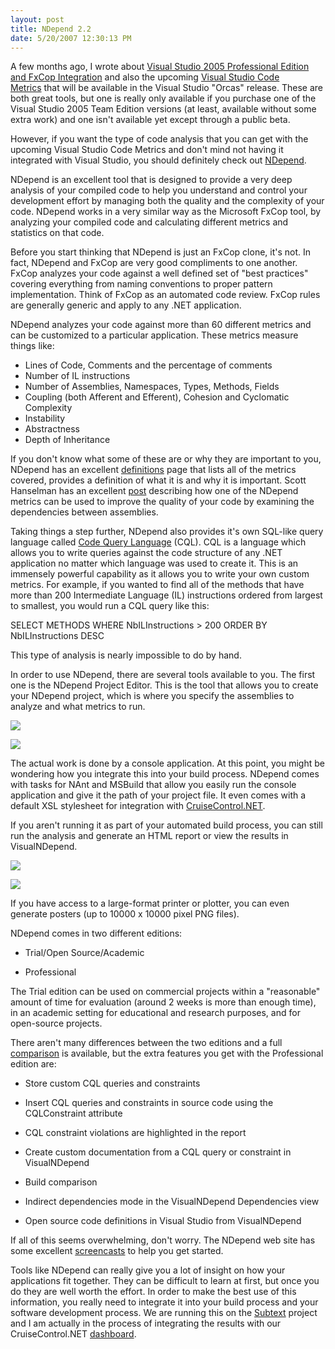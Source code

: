 ```yaml
---
layout: post
title: NDepend 2.2
date: 5/20/2007 12:30:13 PM
---
```


A few months ago, I wrote about [Visual Studio 2005 Professional Edition and FxCop Integration](http://geekswithblogs.net/sdorman/archive/2007/02/18/106630.aspx) and also the upcoming [Visual Studio Code Metrics](http://geekswithblogs.net/sdorman/archive/2007/03/01/107726.aspx) that will be available in the Visual Studio "Orcas" release. These are both great tools, but one is really only available if you purchase one of the Visual Studio 2005 Team Edition versions (at least, available without some extra work) and one isn't available yet except through a public beta.

However, if you want the type of code analysis that you can get with the upcoming Visual Studio Code Metrics and don't mind not having it integrated with Visual Studio, you should definitely check out [NDepend](http://www.ndepend.com/Default.aspx).

NDepend is an excellent tool that is designed to provide a very deep analysis of your compiled code to help you understand and control your development effort by managing both the quality and the complexity of your code. NDepend works in a very similar way as the Microsoft FxCop tool, by analyzing your compiled code and calculating different metrics and statistics on that code. 

Before you start thinking that NDepend is just an FxCop clone, it's not. In fact, NDepend and FxCop are very good compliments to one another. FxCop analyzes your code against a well defined set of "best practices" covering everything from naming conventions to proper pattern implementation. Think of FxCop as an automated code review. FxCop rules are generally generic and apply to any .NET application.

NDepend analyzes your code against more than 60 different metrics and can be customized to a particular application. These metrics measure things like:

*   Lines of Code, Comments and the percentage of comments  
*   Number of IL instructions  
*   Number of Assemblies, Namespaces, Types, Methods, Fields  
*   Coupling (both Afferent and Efferent), Cohesion and Cyclomatic Complexity  
*   Instability  
*   Abstractness  
*   Depth of Inheritance 

If you don't know what some of these are or why they are important to you, NDepend has an excellent [definitions](http://www.ndepend.com/Metrics.aspx "http://www.ndepend.com/Metrics.aspx") page that lists all of the metrics covered, provides a definition of what it is and why it is important. Scott Hanselman has an excellent [post](http://www.hanselman.com/blog/ExitingTheZoneOfPainStaticAnalysisWithNDepend.aspx "Exiting The Zone of Pain - Static Analysis with NDepend") describing how one of the NDepend metrics can be used to improve the quality of your code by examining the dependencies between assemblies.

Taking things a step further, NDepend also provides it's own SQL-like query language called [Code Query Language](http://www.ndepend.com/CQL.htm) (CQL). CQL is a language which allows you to write queries against the code structure of any .NET application no matter which language was used to create it. This is an immensely powerful capability as it allows you to write your own custom metrics. For example, if you wanted to find all of the methods that have more than 200 Intermediate Language (IL) instructions ordered from largest to smallest, you would run a CQL query like this:
 <div class="dropshadow code"> <div class="innerbox">

<span class="kwrd">SELECT METHODS WHERE</span> NbILInstructions > 200 <span class="kwrd">ORDER BY</span> NbILInstructions <span class="kwrd">DESC</span>
</div></div>  

This type of analysis is nearly impossible to do by hand.

In order to use NDepend, there are several tools available to you. The first one is the NDepend Project Editor. This is the tool that allows you to create your NDepend project, which is where you specify the assemblies to analyze and what metrics to run.

![](http://www.ndepend.com/Res/NDependProjectBig1.PNG)

![](http://www.ndepend.com/Res/NDependProjectBig2.PNG)

The actual work is done by a console application. At this point, you might be wondering how you integrate this into your build process. NDepend comes with tasks for NAnt and MSBuild that allow you easily run the console application and give it the path of your project file. It even comes with a default XSL stylesheet for integration with [CruiseControl.NET](http://confluence.public.thoughtworks.org/display/CCNETCOMM).

If you aren't running it as part of your automated build process, you can still run the analysis and generate an HTML report or view the results in VisualNDepend. 

![](http://www.ndepend.com/Res/VisualNDependBig3.PNG)

![](http://www.ndepend.com/Res/VisualNDependBig1.PNG)

If you have access to a large-format printer or plotter, you can even generate posters (up to 10000 x 10000 pixel PNG files).

NDepend comes in two different editions: 

*   Trial/Open Source/Academic 

*   Professional


The Trial edition can be used on commercial projects within a "reasonable" amount of time for evaluation (around 2 weeks is more than enough time), in an academic setting for educational and research purposes, and for open-source projects.

There aren't many differences between the two editions and a full [comparison](http://www.ndepend.com/Editions.aspx) is available, but the extra features you get with the Professional edition are:

*   Store custom CQL queries and constraints 

*   Insert CQL queries and constraints in source code using the CQLConstraint attribute 

*   CQL constraint violations are highlighted in the report 

*   Create custom documentation from a CQL query or constraint in VisualNDepend 

*   Build comparison 

*   Indirect dependencies mode in the VisualNDepend Dependencies view 

*   Open source code definitions in Visual Studio from VisualNDepend


If all of this seems overwhelming, don't worry. The NDepend web site has some excellent [screencasts](http://www.ndepend.com/GettingStarted.aspx) to help you get started.

Tools like NDepend can really give you a lot of insight on how your applications fit together. They can be difficult to learn at first, but once you do they are well worth the effort. In order to make the best use of this information, you really need to integrate it into your build process and your software development process. We are running this on the [Subtext](http://subtextproject.com/) project and I am actually in the process of integrating the results with our CruiseControl.NET [dashboard](http://build.subtextproject.com).
